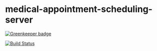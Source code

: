 # medical-appointment-scheduling-server

[![Greenkeeper badge](https://badges.greenkeeper.io/sebastianhaas/medical-appointment-scheduling-server.svg)](https://greenkeeper.io/)

[![Build Status](https://travis-ci.org/sebastianhaas/medical-appointment-scheduling-server.svg?branch=master)](https://travis-ci.org/sebastianhaas/medical-appointment-scheduling-server)
